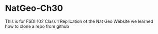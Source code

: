 # NatGeo-Ch30
This is for FSDI 102 Class 1 Replication of the Nat Geo Website
we learned how to clone a repo from github

